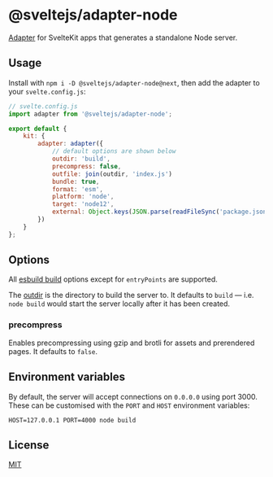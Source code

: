 # @sveltejs/adapter-node

[Adapter](https://kit.svelte.dev/docs#adapters) for SvelteKit apps that generates a standalone Node server.

## Usage

Install with `npm i -D @sveltejs/adapter-node@next`, then add the adapter to your `svelte.config.js`:

```js
// svelte.config.js
import adapter from '@sveltejs/adapter-node';

export default {
	kit: {
		adapter: adapter({
			// default options are shown below
			outdir: 'build',
			precompress: false,
			outfile: join(outdir, 'index.js')
			bundle: true,
			format: 'esm',
			platform: 'node',
			target: 'node12',
			external: Object.keys(JSON.parse(readFileSync('package.json', 'utf8')).dependencies || {}),
		})
	}
};
```

## Options

All [esbuild build](https://esbuild.github.io/api/#build-api) options except for `entryPoints` are supported.

The [outdir](https://esbuild.github.io/api/#outdir) is the directory to build the server to. It defaults to `build` — i.e. `node build` would start the server locally after it has been created.

### precompress

Enables precompressing using gzip and brotli for assets and prerendered pages. It defaults to `false`.

## Environment variables

By default, the server will accept connections on `0.0.0.0` using port 3000. These can be customised with the `PORT` and `HOST` environment variables:

```
HOST=127.0.0.1 PORT=4000 node build
```

## License

[MIT](LICENSE)
